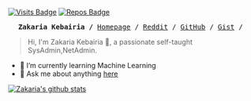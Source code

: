

[![Visits Badge](https://badges.pufler.dev/visits/kebairia/kebairia)](https://badges.pufler.dev)
[![Repos Badge](https://badges.pufler.dev/repos/kebairia)](https://badges.pufler.dev)


<p><pre align="center">
<strong>Zakaria Kebairia /</strong> <a href="https://www.zakaria-k.xyz">Homepage</a> / <a href="https://www.reddit.com/user/Z4cK47/submitted/?sort=top">Reddit</a> / <a href="https://github.com/kebairia">GitHub</a> / <a href="https://gist.github.com/kebairia">Gist</a> / </pre></p>

> Hi, I'm Zakaria Kebairia 👋, a passionate self-taught SysAdmin,NetAdmin.


- 🌱 I’m currently learning Machine Learning
- 💬 Ask me about anything [here](https://github.com/kebairia/kebairia/issues)

[![Zakaria's github stats](https://github-readme-stats.vercel.app/api?username=kebairia&include_all_commits=tur&count_private=true&hide_border=true&show_icons=true&theme=dark)](https://github.com/anuraghazra/github-readme-stats)

